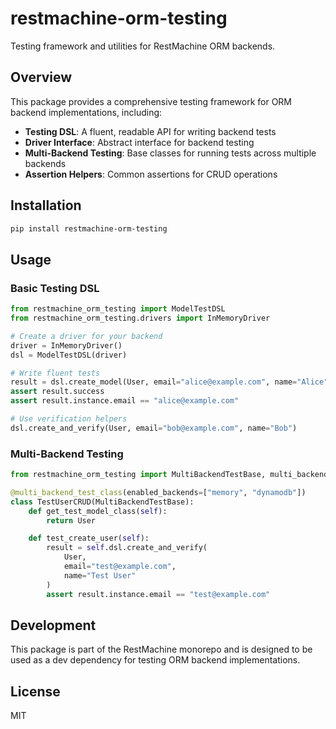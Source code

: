 # restmachine-orm-testing

Testing framework and utilities for RestMachine ORM backends.

## Overview

This package provides a comprehensive testing framework for ORM backend implementations, including:

- **Testing DSL**: A fluent, readable API for writing backend tests
- **Driver Interface**: Abstract interface for backend testing
- **Multi-Backend Testing**: Base classes for running tests across multiple backends
- **Assertion Helpers**: Common assertions for CRUD operations

## Installation

```bash
pip install restmachine-orm-testing
```

## Usage

### Basic Testing DSL

```python
from restmachine_orm_testing import ModelTestDSL
from restmachine_orm_testing.drivers import InMemoryDriver

# Create a driver for your backend
driver = InMemoryDriver()
dsl = ModelTestDSL(driver)

# Write fluent tests
result = dsl.create_model(User, email="alice@example.com", name="Alice")
assert result.success
assert result.instance.email == "alice@example.com"

# Use verification helpers
dsl.create_and_verify(User, email="bob@example.com", name="Bob")
```

### Multi-Backend Testing

```python
from restmachine_orm_testing import MultiBackendTestBase, multi_backend_test_class

@multi_backend_test_class(enabled_backends=["memory", "dynamodb"])
class TestUserCRUD(MultiBackendTestBase):
    def get_test_model_class(self):
        return User

    def test_create_user(self):
        result = self.dsl.create_and_verify(
            User,
            email="test@example.com",
            name="Test User"
        )
        assert result.instance.email == "test@example.com"
```

## Development

This package is part of the RestMachine monorepo and is designed to be used as a dev dependency for testing ORM backend implementations.

## License

MIT
